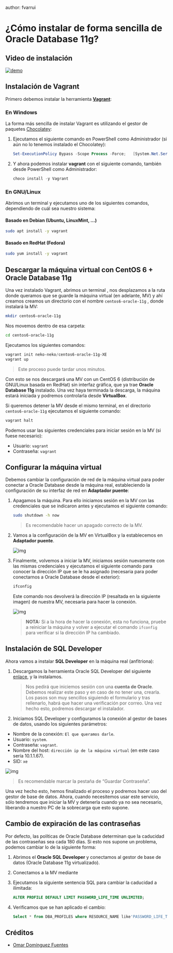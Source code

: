 author: fvarrui

# ¿Cómo instalar de forma sencilla de Oracle Database 11g?

## Video de instalación

[![demo](http://img.youtube.com/vi/7h0cx0Qk_Bo/0.jpg)](https://youtu.be/7h0cx0Qk_Bo)

## Instalación de Vagrant

Primero debemos instalar la herramienta [**Vagrant**](https://www.vagrantup.com/):

### En Windows

La forma más sencilla de instalar Vagrant es utilizando el gestor de paquetes [Chocolatey](https://chocolatey.org/):

1. Ejecutamos el siguiente comando en PowerShell como Administrador (si aún no lo tenemos instalado el Chocolatey):

	```powershell
	Set-ExecutionPolicy Bypass -Scope Process -Force; 	[System.Net.ServicePointManager]::SecurityProtocol = 	[System.Net.ServicePointManager]::SecurityProtocol -bor 3072; iex ((New-Object System.Net.WebClient).DownloadString('https://chocolatey.org/install.ps1'))
	```

2. Y ahora podemos instalar **vagrant** con el siguiente comando, también desde PowerShell como Administrador:

    ```powershell
    choco install -y Vagrant
    ```

### En GNU/Linux

Abrimos un terminal y ejecutamos uno de los siguientes comandos, dependiendo de cuál sea nuestro sistema:

#### Basado en Debian (Ubuntu, LinuxMint, ...)

```bash
sudo apt install -y vagrant
```

#### Basado en RedHat (Fedora)

```bash
sudo yum install -y vagrant
```

## Descargar la máquina virtual con CentOS 6 + Oracle Database 11g

Una vez instalado Vagrant, abrimos un terminal , nos desplazamos a la ruta donde queramos que se guarde la máquina virtual (en adelante, MV) y ahí creamos creamos un directorio con el nombre `centos6-oracle-11g` , donde instalará la MV:

```bash
mkdir centos6-oracle-11g
```

Nos movemos dentro de esa carpeta:

```bash
cd centos6-oracle-11g
```

Ejecutamos los siguientes comandos:

```powershell
vagrant init neko-neko/centos6-oracle-11g-XE
vagrant up
```

> Este proceso puede tardar unos minutos.

Con esto se nos descargará una MV con un CentOS 6 (distribución de GNU/Linux basada en RedHat) sin interfaz gráfica, que ya trae **Oracle Database 11g** instalado. Una vez haya terminada la descarga, la máquina estará iniciada y podremos controlarla desde **VirtualBox**.

Si queremos detener la MV desde el mismo terminal, en el directorio `centos6-oracle-11g` ejecutamos el siguiente comando:

```bash
vagrant halt
```

Podemos usar las siguientes credenciales para iniciar sesión en la MV (si fuese necesario):

- Usuario: `vagrant`
- Contraseña: `vagrant`

## Configurar la máquina virtual

Debemos cambiar la configuración de red de la máquina virtual para poder conectar a Oracle Database desde la máquina real, estableciendo la configuración de su interfaz de red en **Adaptador puente**:

1. Apagamos la máquina. Para ello iniciamos sesión en la MV con las credenciales que se indicaron antes y ejecutamos el siguiente comando:

    ```bash
    sudo shutdown -h now
    ```

    > Es recomendable hacer un apagado correcto de la MV.

2. Vamos a la configuración de la MV en VirtualBox y la establecemos en **Adaptador puente**.

	![img](adaptador-puente.png)

3. Finalmente, volvemos a iniciar la MV, iniciamos sesión nuevamente con las mismas credenciales y ejecutamos el siguiente comando para conocer la dirección IP que se le ha asignado (necesaria para poder conectarnos a Oracle Database desde el exterior):

    ```bash
    ifconfig
    ```

    Este comando nos devolverá la dirección IP (resaltada en la siguiente imagen) de nuestra MV, necesaria para hacer la conexión.

    ![img](buscar-ip.png)

	> **NOTA:** Si a la hora de hacer la conexión, esta no funciona, pruebe a reiniciar la máquina y volver a ejecutar el comando `ifconfig` para verificar si la dirección IP ha cambiado.

## Instalación de SQL Developer

Ahora vamos a instalar **SQL Developer** en la máquina real (anfitriona):

1. Descargamos la herramienta Oracle SQL Developer del siguiente [enlace](https://www.oracle.com/tools/downloads/sqldev-downloads.html), y la instalamos.

	> Nos pedirá que iniciemos sesión con una **cuenta de Oracle**. Debemos realizar este paso y en caso de no tener una, crearla. Los pasos son muy sencillos siguiendo el formulario y tras rellenarlo, habrá que hacer una verificación por correo. Una vez hecho esto, podremos descargar el instalador.

1. Iniciamos SQL Developer y configuramos la conexión al gestor de bases de datos, usando los siguientes parámetros:

- Nombre de la conexión: `El que queramos darle`.
- Usuario: `system`.
- Contraseña: `vagrant`.
- Nombre del host: `dirección ip de la máquina virtual` (en este caso sería 10.1.1.67).
- SID: `xe`

![img](configurar-sql-developer.png)

> Es recomendable marcar la pestaña de “Guardar Contraseña”.

Una vez hecho esto, hemos finalizado el proceso y podremos hacer uso del gestor de base de datos. Ahora, cuando necesitemos usar este servicio, sólo tendremos que iniciar la MV y detenerla cuando ya no sea necesario, liberando a nuestro PC de la sobrecarga que esto supone.

## Cambio de expiración de las contraseñas

Por defecto, las políticas de Oracle Database determinan que la caducidad de las contraseñas sea cada 180 días. Si esto nos supone un problema, podemos cambiar lo de la siguiente forma:

1. Abrimos el **Oracle SQL Developer** y conectamos al gestor de base de datos (Oracle Database 11g virtualizado).

2. Conectamos a la MV mediante

3. Ejecutamos la siguiente sentencia SQL para cambiar la caducidad a ilimitada:

    ```sql
    ALTER PROFILE DEFAULT LIMIT PASSWORD_LIFE_TIME UNLIMITED;
    ```

4. Verificamos que se han aplicado el cambio:

    ```sql
    Select * from DBA_PROFILES where RESOURCE_NAME like'PASSWORD_LIFE_TIME';
    ```

## Créditos

- [Omar Domínguez Fuentes](https://github.com/Omardf00)
